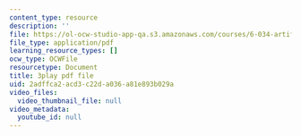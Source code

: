 ```yaml
---
content_type: resource
description: ''
file: https://ol-ocw-studio-app-qa.s3.amazonaws.com/courses/6-034-artificial-intelligence-fall-2010/2adffca2acd3c22da036a81e893b029a_VrMHA3yX_QI.pdf
file_type: application/pdf
learning_resource_types: []
ocw_type: OCWFile
resourcetype: Document
title: 3play pdf file
uid: 2adffca2-acd3-c22d-a036-a81e893b029a
video_files:
  video_thumbnail_file: null
video_metadata:
  youtube_id: null
---
```

